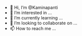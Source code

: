 - 👋 Hi, I’m @Kaminapanti
- 👀 I’m interested in ...
- 🌱 I’m currently learning ...
- 💞️ I’m looking to collaborate on ...
- 📫 How to reach me ...

<!---
Kaminapanti/Kaminapanti is a ✨ special ✨ repository because its `README.md` (this file) appears on your GitHub profile.
You can click the Preview link to take a look at your changes.
--->
